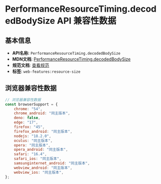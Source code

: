 # PerformanceResourceTiming.decodedBodySize API 兼容性数据

## 基本信息

- **API名称**: `PerformanceResourceTiming.decodedBodySize`
- **MDN文档**: [PerformanceResourceTiming.decodedBodySize](https://developer.mozilla.org/docs/Web/API/PerformanceResourceTiming/decodedBodySize)
- **规范文档**: [查看规范](https://w3c.github.io/resource-timing/#dom-performanceresourcetiming-decodedbodysize)
- **标签**: `web-features:resource-size`

## 浏览器兼容性数据

```javascript
// 浏览器兼容性数据
const browserSupport = {
    chrome: "54",
    chrome_android: "同主版本",
    deno: false,
    edge: "17",
    firefox: "45",
    firefox_android: "同主版本",
    nodejs: "18.2.0",
    oculus: "同主版本",
    opera: "同主版本",
    opera_android: "同主版本",
    safari: "16.4",
    safari_ios: "同主版本",
    samsunginternet_android: "同主版本",
    webview_android: "同主版本",
    webview_ios: "同主版本",
};

```

